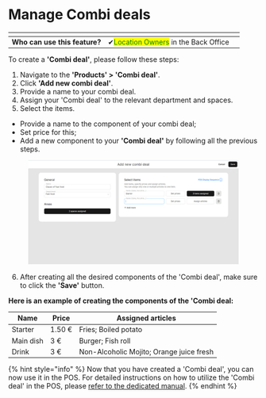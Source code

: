# Manage Combi deals

<table data-card-size="large" data-view="cards" data-full-width="false"><thead><tr><th></th><th></th><th></th></tr></thead><tbody><tr><td><strong>Who can use this feature?</strong></td><td><span data-gb-custom-inline data-tag="emoji" data-code="2714">✔</span><mark style="color:green;">Location Owners</mark> in the Back Office</td><td></td></tr></tbody></table>

To create a **'Combi deal'**, please follow these steps:

1. Navigate to the **'Products' > 'Combi deal'**.
2. Click **'Add new combi deal'**.
3. Provide a name to your combi deal.
4. Assign your 'Combi deal' to the relevant department and spaces.
5. Select the items.

* Provide a name to the component of your combi deal;
* Set price for this;
* Add a new component to your **'Combi deal'** by following all the previous steps.

<figure><img src="../../.gitbook/assets/combi1.jpg" alt=""><figcaption></figcaption></figure>

6. After creating all the desired components of the 'Combi deal', make sure to click the **'Save'** button.

**Here is an example of creating the components of the 'Combi deal:**

| Name      | Price  | Assigned articles                        |
| --------- | ------ | ---------------------------------------- |
| Starter   | 1.50 € | Fries; Boiled potato                     |
| Main dish | 3 €    | Burger; Fish roll                        |
| Drink     | 3 €    | Non-Alcoholic Mojito; Orange juice fresh |



{% hint style="info" %}
Now that you have created a 'Combi deal', you can now use it in the POS. For detailed instructions on how to utilize the 'Combi deal' in the POS, please [refer to the dedicated manual](use-a-combi-deal-in-the-pos.md).
{% endhint %}
